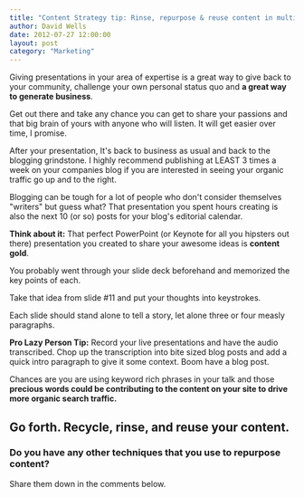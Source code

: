 ```yaml
---
title: "Content Strategy tip: Rinse, repurpose & reuse content in multiple mediums"
author: David Wells
date: 2012-07-27 12:00:00
layout: post
category: "Marketing"
---
```


Giving presentations in your area of expertise is a great way to give back to your community, challenge your own personal status quo and **a great way to generate business**.

Get out there and take any chance you can get to share your passions and that big brain of yours with anyone who will listen. It will get easier over time, I promise.

After your presentation, It's back to business as usual and back to the blogging grindstone. I highly recommend publishing at LEAST 3 times a week on your companies blog if you are interested in seeing your organic traffic go up and to the right.

Blogging can be tough for a lot of people who don't consider themselves "writers" but guess what? That presentation you spent hours creating is also the next 10 (or so) posts for your blog's editorial calendar.

**Think about it:** That perfect PowerPoint (or Keynote for all you hipsters out there) presentation you created to share your awesome ideas is **content gold**.

You probably went through your slide deck beforehand and memorized the key points of each.

Take that idea from slide #11 and put your thoughts into keystrokes.

Each slide should stand alone to tell a story, let alone three or four measly paragraphs.

**Pro Lazy Person Tip:** Record your live presentations and have the audio transcribed. Chop up the transcription into bite sized blog posts and add a quick intro paragraph to give it some context. Boom have a blog post.

Chances are you are using keyword rich phrases in your talk and those **precious words could be contributing to the content on your site to drive more organic search traffic.**

## Go forth. Recycle, rinse, and reuse your content.

### Do you have any other techniques that you use to repurpose content?

Share them down in the comments below.
